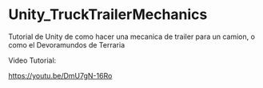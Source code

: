 # Unity_TruckTrailerMechanics

Tutorial de Unity de como hacer una mecanica de trailer para un camion, o como el Devoramundos de Terraria

Video Tutorial:

https://youtu.be/DmU7gN-16Ro
